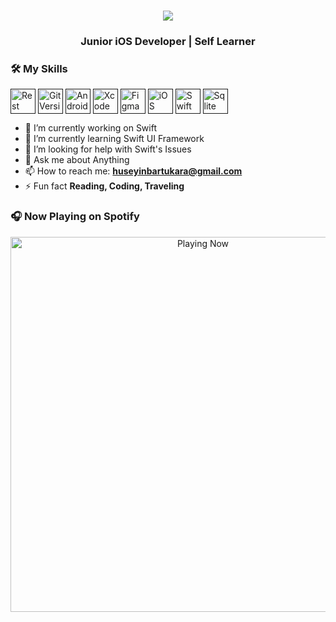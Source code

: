 <h1 align="center">
  <a href="https://github.com/Adem68">
    <img src="https://readme-typing-svg.herokuapp.com/?color=0194DD&size=36&center=true&multiline=true&width=700&height=100&lines=Hi%20%F0%9F%91%8B,+I%27m+Bartu;iOS+Developer+(23y)+from+Izmir">
  </a>
</h1>
<h3 align="center">  Junior iOS Developer | Self Learner</h3>

### 🛠 My Skills


<a href="" target="blank"><img align="center" src="https://user-images.githubusercontent.com/25181517/192107858-fe19f043-c502-4009-8c47-476fc89718ad.png" alt="Rest API" height="40" width="40" /></a>
<a href="" target="blank"><img align="center" src="https://user-images.githubusercontent.com/25181517/192108372-f71d70ac-7ae6-4c0d-8395-51d8870c2ef0.png" alt="Git Version Control" height="40" width="40" /></a>
<a href="" target="blank"><img align="center" src="https://user-images.githubusercontent.com/25181517/192108895-20dc3343-43e3-4a54-a90e-13a4abbc57b9.png" alt="Android Studio" height="40" width="40" /></a>
<a href="" target="blank"><img align="center" src="https://user-images.githubusercontent.com/25181517/186711578-bf30cb30-40b7-4b45-95a5-bdf837c372e7.png" alt="Xcode" height="40" width="40" /></a>
<a href="" target="blank"><img align="center" src="https://user-images.githubusercontent.com/25181517/189715289-df3ee512-6eca-463f-a0f4-c10d94a06b2f.png" alt="Figma" height="40" width="40" /></a>
<a href="" target="blank"><img align="center" src="https://user-images.githubusercontent.com/25181517/121406611-a8246b80-c95e-11eb-9b11-b771486377f6.png" alt="iOS" height="40" width="40" /></a>
<a href="" target="blank"><img align="center" src="https://user-images.githubusercontent.com/25181517/121406389-6267a300-c95e-11eb-8d67-f1e22afe8aea.png" alt="Swift" height="40" width="40" /></a>
<a href="" target="blank"><img align="center" src="https://github.com/marwin1991/profile-technology-icons/assets/136815194/82df4543-236b-4e45-9604-5434e3faab17" alt="Sqlite" height="40" width="40" /></a>


- 🔭 I’m currently working on Swift
- 🌱 I’m currently learning Swift UI Framework
- 🤔 I’m looking for help with Swift's Issues
- 💬 Ask me about Anything
- 📫 How to reach me: **huseyinbartukara@gmail.com**
- ⚡ Fun fact **Reading, Coding, Traveling**


### 🎧 Now Playing on Spotify

[<p align="center"> <img src="https://spotify-readme-stat.vercel.app/api/run-spotify-status.py" alt="Playing Now" width="600" /></p>](https://open.spotify.com/user/samu9wingsif5o21e1i7vosyv)


